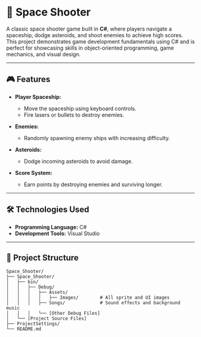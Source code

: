 # 🚀 Space Shooter  

A classic space shooter game built in **C#**, where players navigate a spaceship, dodge asteroids, and shoot enemies to achieve high scores. This project demonstrates game development fundamentals using C# and is perfect for showcasing skills in object-oriented programming, game mechanics, and visual design.  

---

## 🎮 Features  
- **Player Spaceship:**  
  - Move the spaceship using keyboard controls.  
  - Fire lasers or bullets to destroy enemies.  

- **Enemies:**  
  - Randomly spawning enemy ships with increasing difficulty.  

- **Asteroids:**  
  - Dodge incoming asteroids to avoid damage.  
  
- **Score System:**  
  - Earn points by destroying enemies and surviving longer.  

---

## 🛠️ Technologies Used  
- **Programming Language:** C#  
- **Development Tools:** Visual Studio  

---

## 📂 Project Structure  
```plaintext
Space_Shooter/
├── Space_Shooter/
│   ├── bin/
│   │   ├── Debug/
│   │   │   ├── Assets/
│   │   │   │   ├── Images/        # All sprite and UI images
│   │   │   ├── Songs/             # Sound effects and background music
│   │   │   └── [Other Debug Files]
│   └── [Project Source Files]
├── ProjectSettings/
└── README.md

